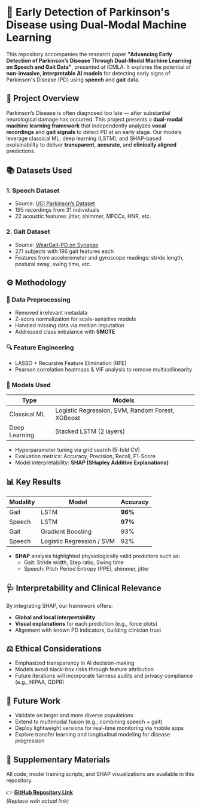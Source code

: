 # 🧠 Early Detection of Parkinson's Disease using Dual-Modal Machine Learning

This repository accompanies the research paper **"Advancing Early Detection of Parkinson’s Disease Through Dual-Modal Machine Learning on Speech and Gait Data"**, presented at ICMLA. It explores the potential of **non-invasive, interpretable AI models** for detecting early signs of Parkinson's Disease (PD) using **speech** and **gait** data.

## 🧩 Project Overview

Parkinson’s Disease is often diagnosed too late — after substantial neurological damage has occurred. This project presents a **dual-modal machine learning framework** that independently analyzes **vocal recordings** and **gait signals** to detect PD at an early stage. Our models leverage classical ML, deep learning (LSTM), and SHAP-based explainability to deliver **transparent**, **accurate**, and **clinically aligned** predictions.

## 📚 Datasets Used

### 1. **Speech Dataset**  
- Source: [UCI Parkinson’s Dataset](https://archive.ics.uci.edu/dataset/174/parkinsons)  
- 195 recordings from 31 individuals  
- 22 acoustic features: jitter, shimmer, MFCCs, HNR, etc.

### 2. **Gait Dataset**  
- Source: [WearGait-PD on Synapse](https://www.synapse.org/Synapse:syn52540892/wiki/)  
- 271 subjects with 196 gait features each  
- Features from accelerometer and gyroscope readings: stride length, postural sway, swing time, etc.

## ⚙️ Methodology

### 🧼 Data Preprocessing
- Removed irrelevant metadata
- Z-score normalization for scale-sensitive models
- Handled missing data via median imputation
- Addressed class imbalance with **SMOTE**

### 🔍 Feature Engineering
- LASSO + Recursive Feature Elimination (RFE)
- Pearson correlation heatmaps & VIF analysis to remove multicollinearity

### 🤖 Models Used
| Type              | Models                                        |
|-------------------|-----------------------------------------------|
| Classical ML       | Logistic Regression, SVM, Random Forest, XGBoost |
| Deep Learning      | Stacked LSTM (2 layers)                        |

- Hyperparameter tuning via grid search (5-fold CV)
- Evaluation metrics: Accuracy, Precision, Recall, F1-Score
- Model interpretability: **SHAP (SHapley Additive Explanations)**

## 📊 Key Results

| Modality | Model         | Accuracy |
|----------|---------------|----------|
| Gait     | LSTM          | **96%**  |
| Speech   | LSTM          | **97%**  |
| Gait     | Gradient Boosting | 93% |
| Speech   | Logistic Regression / SVM | 92% |

- **SHAP** analysis highlighted physiologically valid predictors such as:
  - Gait: Stride width, Step ratio, Swing time
  - Speech: Pitch Period Entropy (PPE), shimmer, jitter

## 🩺 Interpretability and Clinical Relevance

By integrating SHAP, our framework offers:
- **Global and local interpretability**
- **Visual explanations** for each prediction (e.g., force plots)
- Alignment with known PD indicators, building clinician trust

## ⚖️ Ethical Considerations

- Emphasized transparency in AI decision-making
- Models avoid black-box risks through feature attribution
- Future iterations will incorporate fairness audits and privacy compliance (e.g., HIPAA, GDPR)

## 🔭 Future Work

- Validate on larger and more diverse populations
- Extend to multimodal fusion (e.g., combining speech + gait)
- Deploy lightweight versions for real-time monitoring via mobile apps
- Explore transfer learning and longitudinal modeling for disease progression

## 📎 Supplementary Materials

All code, model training scripts, and SHAP visualizations are available in this repository.


👉 **[GitHub Repository Link](https://github.com/anon-researcher-icmla/Early-Detection-of-Parkinsons-Disease
)**  
_(Replace with actual link)_





